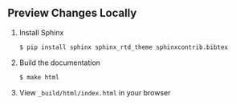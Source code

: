 Preview Changes Locally
-----------------------

1. Install Sphinx

   ```bash
   $ pip install sphinx sphinx_rtd_theme sphinxcontrib.bibtex
   ```

2. Build the documentation

   ```bash
   $ make html    
   ```

3. View `_build/html/index.html` in your browser
